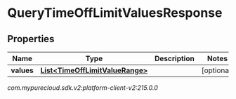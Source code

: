 # QueryTimeOffLimitValuesResponse


## Properties

| Name | Type | Description | Notes |
| ------------ | ------------- | ------------- | ------------- |
| **values** | [**List&lt;TimeOffLimitValueRange&gt;**](TimeOffLimitValueRange) |  |  [optional] |




_com.mypurecloud.sdk.v2:platform-client-v2:215.0.0_

